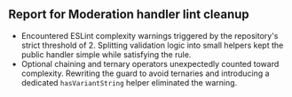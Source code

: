 ## Report for Moderation handler lint cleanup

* Encountered ESLint complexity warnings triggered by the repository's strict threshold of 2. Splitting validation logic into small helpers kept the public handler simple while satisfying the rule.
* Optional chaining and ternary operators unexpectedly counted toward complexity. Rewriting the guard to avoid ternaries and introducing a dedicated `hasVariantString` helper eliminated the warning.
